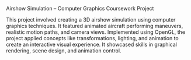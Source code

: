 Airshow Simulation – Computer Graphics Coursework Project


This project involved creating a 3D airshow simulation using computer graphics techniques. It featured animated aircraft performing maneuvers, realistic motion paths, and camera views. Implemented using OpenGL, the project applied concepts like transformations, lighting, and animation to create an interactive visual experience. It showcased skills in graphical rendering, scene design, and animation control.
